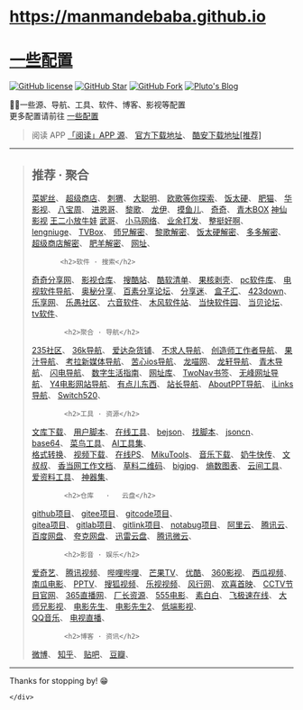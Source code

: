# https://manmandebaba.github.io












<!DOCTYPE html>
<html lang="zh-CN">
  <head>
    <meta charset="UTF-8">
    <meta http-equiv="X-UA-Compatible" content="IE=edge">
    <meta name="viewport" content="width=device-width, initial-scale=1">
<title>一些配置</title>
<meta name="keywords" content="一些配置,aoaostar" />
<meta name="description" content="一些配置" />
<link rel="shortcut icon" type="image/x-icon" href="./favicon.ico">
<link rel="stylesheet" href="./css/style.css">

</head>
<body>
    <div class="container-lg px-3 my-5 markdown-body">
    <h1><a href="https://manmandebaba.github.io/XR">一些配置</a></h1>

<p><a href="https://manmandebaba.github.io"><img src="https://img.shields.io/badge/license-AGPL--3.0-orange?style=flat-square&amp;color=0f6adb&amp;logo=github" alt="GitHub license" /></a>
<a href="https://manmandebaba.github.io"><img src="https://img.shields.io/github/stars/aoaostar/legado.svg?style=flat-square&amp;label=Star&amp;color=0f6adb&amp;logo=github" alt="GitHub Star" /></a>
<a href="https://manmandebaba.github.io"><img src="https://img.shields.io/github/forks/aoaostar/legado.svg?style=flat-square&amp;label=Fork&amp;color=0f6adb&amp;logo=github" alt="GitHub Fork" /></a>
<a href="https://manmandebaba.github.io"><img src="https://img.shields.io/badge/%E5%8D%9A%E5%AE%A2-Pluto's%20Blog-d7b1bf?logo=Blogger&amp;color=0f6adb" alt="Pluto's Blog" /></a></p>

<p>🐻‍❄️一些源、导航、工具、软件、博客、影视等配置 <br />
更多配置请前往 <a href="https://manmandebaba.github.io">一些配置</a>  </p>

<blockquote>
<p>阅读 APP 
<a href="https://legado.aoaostar.com/">「阅读」APP 源</a>、
<a href="https://github.com/gedoor/legado/releases">官方下载地址</a>、
<a href="https://www.coolapk.com/apk/256030">酷安下载地址[推荐]</a>
</p>
</blockquote>

<hr />
<blockquote>
            <h2>推荐 · 聚合</h2>
<a href="https://tv.菜妮丝.top">菜妮丝</a>、
<a href="https://m.n13.club/">超级商店</a>、
<a href="https://www.cwss.xyz/">刺猬</a>、
<a href="https://yydsys.top/">大聪明</a>、
<a href="https://xn--dkw0c.v.nxog.top/">欧歌等你探索</a>、
<a href="https://xn--sss604efuw.com/">饭太硬</a>、
<a href="http://xn--z7x900a.com/">肥猫</a>、
<a href="http://www.hys.cool/">华影视</a>、
<a href="https://xn--kwra9540c.love/">八宝周</a>、
<a href="https://jinenyy.vip/">进恩哥</a>、
<a href="https://lige.chat/">黎歌</a>、
<a href="https://xn--qoqw77q.top/">龙伊</a>、
<a href="https://xn--v4q818bf34b.com/">摸鱼儿</a>、
<a href="http://bbs.qiqiv.cn/thread-11996-1-1.html">奇奇</a>、
<a href="https://i.aoki.fun/">青木BOX</a>
<a href="https://www.sxtv.top/">神仙影视</a>
<a href="https://www.xn--4kq62z5rby2qupq9ub.xyz/">王二小放牛娃</a>
<a href="http://fmys.top/">武哥</a>、
<a href="https://szyyds.cn/">小马网络</a>、
<a href="https://yydf.540734621.xyz/">业余打发</a>、
<a href="http://ztha.top/">整挺好啊</a>、
<a href="https://www.lengniuge.cf/">lengniuge</a>、
<a href="https://home.tvbox.xn--fiqs8s/">TVBox</a>、           
<a href="http://shixiong.alwaysdata.net/">师兄解密</a>、
<a href="https://lige.chat/ua">黎歌解密</a>、
<a href="http://www.xn--sss604efuw.com/jm/">饭太硬解密</a>、
<a href="https://duo.serv00.net/crack.html">多多解密</a>、
<a href="https://jm.n13.club/">超级商店解密</a>、
<a href="https://tools.v1.mk/">肥羊解密</a>、
<a href="https://manmandebaba.github.io/README.md">网址</a>、

           <h2>软件 · 搜索</h2>
<a href="http://bbs.qiqiv.cn/">奇奇分享网</a>、
<a href="http://www.wmdz.com/index.html">影视仓库</a>、
<a href="https://www.soukuzhan.com/">搜酷站</a>、
<a href="https://www.coolist.net/windows/">酷软清单</a>、
<a href="https://www.ghxi.com/">果核剥壳</a>、
<a href="https://www.pcoof.com/">pc软件库</a>、
<a href="https://zzzzz.tv/">电视软件导航</a>、
<a href="https://omii.top/">奥秘分享</a>、
<a href="https://www.870q.com/forum-43-1.html">百素分享论坛</a>、
<a href="https://www.fenxm.com/">分享迷</a>、
<a href="https://www.hefentv.cn/">盒子汇</a>、
<a href="https://www.423down.com/">423down</a>、
<a href="https://www.lxapk.com/">乐享网</a>、
<a href="https://bbs.leyuxyz.com/">乐愚社区</a>、
<a href="https://www.sixyin.com/">六音软件</a>、
<a href="https://www.mfrjz.com/">木风软件站</a>、
<a href="https://www.downkuai.com/">当快软件园</a>、
<a href="https://www.znds.com/">当贝论坛</a>、
<a href="https://www.iptvkk.com/">tv软件</a>、

            <h2>聚合 · 导航</h2>
<a href="http://235shequ.com/">235社区</a>、
<a href="https://36kdh.com/">36k导航</a>、
<a href="https://adzhp.site/">爱达杂货铺</a>、
<a href="https://video.bqrdh.com/">不求人导航</a>、
<a href="https://chuangzaoshi.com/">创造师工作者导航</a>、
<a href="http://guozhivip.com/">果汁导航</a>、
<a href="https://www.kaolamedia.com/">考拉新媒体导航</a>、
<a href="https://93665.xin/">苦心ios导航</a>、
<a href="https://ailongmiao.com/">龙喵网</a>、
<a href="http://ilxdh.com/">龙轩导航</a>、
<a href="https://dh.aoki.fun/">青木导航</a>、
<a href="https://www.shandiandh.com/">闪电导航</a>、
<a href="https://nav.guidebook.top/">数字生活指南</a>、
<a href="https://www.wangzhiku.com/">网址库</a>、
<a href="https://two.lm21.top/">TwoNav书签</a>、
<a href="https://www.8kmm.com/">无峰网址导航</a>、
<a href="https://ys.urlsdh.com/">Y4电影网站导航</a>、
<a href="https://morething.top/">有点儿东西</a>、
<a href="https://www.99zzdh.com/">站长导航</a>、
<a href="https://www.aboutppt.com/">AboutPPT导航</a>、
<a href="https://xydh.fun/">iLinks导航</a>、
<a href="https://www.gamer520.com/">Switch520</a>、

            <h2>工具 · 资源</h2>
<a href="http://www.mmhtml.com/zh/?url=">文库下载</a>、
<a href="https://greasyfork.org/zh-CN/scripts">用户脚本</a>、
<a href="https://tool.lu/">在线工具</a>、
<a href="https://www.bejson.com/">bejson</a>、
<a href="https://www.zhaojiaoben.cn/">找脚本</a>、
<a href="https://www.json.cn/">jsoncn</a>、
<a href="https://base64.us/">base64</a>、
<a href="https://www.jyshare.com/">菜鸟工具</a>、
<a href="https://www.tishi.top/?invite=3gKRJj">AI工具集</a>、			
<a href="https://convertio.co/zh/">格式转换</a>、
<a href="https://weibomiaopai.com/">视频下载</a>、
<a href="https://www.photopea.com/">在线PS</a>、
<a href="https://tools.miku.ac/">MikuTools</a>、
<a href="https://daga.cc/yue/">音乐下载</a>、
<a href="https://cowtransfer.com/">奶牛快传</a>、
<a href="https://www.wenshushu.cn/">文叔叔</a>、
<a href="https://www.xiangdang.net/">香当网工作文档</a>、
<a href="https://cli.im/">草料二维码</a>、
<a href="https://bigjpg.com/">bigjpg</a>、
<a href="https://dycharts.com/">熵数图表</a>、
<a href="http://www.shulijp.com/index.html">云间工具</a>、
<a href="https://www.toolnb.com/">爱资料工具</a>、
<a href="https://hao.logosc.cn/">神器集</a>、

            <h2>仓库   ·   云盘</h2>
<a href="https://github.com/">github项目</a>、
<a href="https://gitee.com/explore">gitee项目</a>、
<a href="https://gitcode.net/explore/projects/starred">gitcode项目</a>、	
<a href="https://gitea.com/explore/repos">gitea项目</a>、
<a href="https://gitlab.com/explore?sort=latest_activity_desc&name=tvbox&sort=latest_activity_desc">gitlab项目</a>、
<a href="https://www.gitlink.org.cn/explore">gitlink项目</a>、
<a href="https://notabug.org/explore/repos">notabug项目</a>、
<a href="https://www.aliyun.com/">阿里云</a>、
<a href="https://cloud.tencent.com/">腾讯云</a>、
<a href="https://pan.baidu.com/">百度网盘</a>、
<a href="https://pan.quark.cn/">夸克网盘</a>、
<a href="https://pan.xunlei.com/">迅雷云盘</a>、
<a href="https://www.weiyun.com/">腾讯微云</a>、

            <h2>影音 · 娱乐</h2>
<a href="https://www.iqiyi.com/">爱奇艺</a>、
<a href="https://v.qq.com/">腾讯视频</a>、
<a href="https://www.bilibili.com/">哔哩哔哩</a>、
<a href="https://www.mgtv.com/">芒果TV</a>、
<a href="https://www.youku.com/">优酷</a>、
<a href="https://www.360kan.com/">360影视</a>、
<a href="https://www.ixigua.com/">西瓜视频</a>、
<a href="https://www.vcinema.cn">南瓜电影</a>、
<a href="http://www.pptv.com/">PPTV</a>、
<a href="https://tv.sohu.com/">搜狐视频</a>、
<a href="http://www.le.com/">乐视视频</a>、
<a href="http://www.fun.tv/">风行网</a>、
<a href="https://www.huanxi.com/">欢喜首映</a>、
<a href="http://tv.cctv.com/">CCTV节目官网</a>、
<a href="http://www.haoqiu365.com/">365直播网</a>、
<a href="https://www.cz01.vip/">厂长资源</a>、
<a href="https://555ld.vip/">555电影</a>、
<a href="https://subaibai.vip/">素白白</a>、
<a href="http://feijisu.icu/">飞极速在线</a>、
<a href="https://dsxys.pro/">大师兄影视</a>、
<a href="https://dianyi.ng/">电影先生</a>、
<a href="https://dyxs30.com/">电影先生2</a>、
<a href="https://ddys.pro/">低端影视</a>、	
<a href="https://y.qq.com/">QQ音乐</a>、
<a href="http://www.tvyan.com/">电视直播</a>、

            <h2>博客 · 资讯</h2>
<a href="https://weibo.com/">微博</a>、
<a href="https://www.zhihu.com/">知乎</a>、
<a href="https://tieba.baidu.com/">贴吧</a>、
<a href="https://www.douban.com/">豆瓣</a>、

</blockquote>
<hr />

<p>Thanks for stopping by! 😁</p>

    </div>
  </body>
</html>
